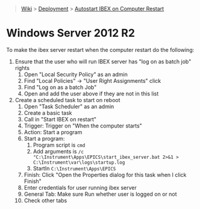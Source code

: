 > [Wiki](Home) > [Deployment](Deployment) > [Autostart IBEX on Computer Restart](Autostart-IBEX-on-Computer-Restart)

# Windows Server 2012 R2

To make the ibex server restart when the computer restart do the following:

1. Ensure that the user who will run IBEX server has "log on as batch job" rights
    1. Open "Local Security Policy" as an admin
    1. Find "Local Policies" -> "User Right Assignments" click
    1. Find "Log on as a batch Job"
    1. Open and add the user above if they are not in this list
1. Create a scheduled task to start on reboot
    1. Open "Task Scheduler" as an admin
    1. Create a basic task
    1. Call in "Start IBEX on restart"
    1. Trigger: Trigger on "When the computer starts"
    1. Action: Start a program
    1. Start a program: 
        1. Program script is `cmd`
        1. Add arguments is `/c "C:\Instrument\Apps\EPICS\start_ibex_server.bat 2>&1 > C:\Instrument\var\logs\startup.log`
        1. StartIn `C:\Instrument\Apps\EPICS`
    1. Finish: Click "Open the Properties dialog for this task when I click Finish"
    1. Enter credentials for user running ibex server
    1. General Tab: Make sure Run whether user is logged on or not
    1. Check other tabs
